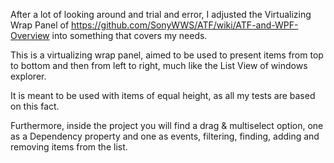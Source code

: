 After a lot of looking around and trial and error, I adjusted the Virtualizing Wrap Panel of https://github.com/SonyWWS/ATF/wiki/ATF-and-WPF-Overview into something that covers my needs.

This is a virtualizing wrap panel, aimed to be used to present items from top to bottom and then from left to right, much like the List View of windows explorer.

It is meant to be used with items of equal height, as all my tests are based on this fact.

Furthermore, inside the project you will find a drag & multiselect option, one as a Dependency property and one as events, filtering, finding, adding and removing items from the list.
